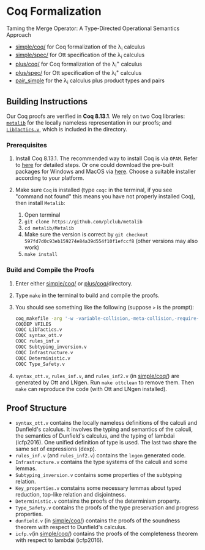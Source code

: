 # Coq Formalization
Taming the Merge Operator: A Type-Directed Operational Semantics Approach

- [simple/coq/](./simple/coq) for Coq formalization of the λ<sub>i</sub> calculus
- [simple/spec/](./simple/spec) for Ott specification of the λ<sub>i</sub> calculus
- [plus/coq/](./plus/coq) for Coq formalization of the λ<sub>i</sub><sup>+</sup> calculus
- [plus/spec/](./plus/spec) for Ott specification of the λ<sub>i</sub><sup>+</sup> calculus
- [pair_simple](./pair_simple) for the λ<sub>i</sub> calculus plus product types and pairs


## Building Instructions

Our Coq proofs are verified in **Coq 8.13.1**. We rely on two Coq libraries:
[`metalib`](https://github.com/plclub/metalib) for the locally nameless
representation in our proofs; and
[`LibTactics.v`](http://gallium.inria.fr/~fpottier/ssphs/LibTactics.html),
which is included in the directory.


### Prerequisites

1. Install Coq 8.13.1.
   The recommended way to install Coq is via `OPAM`. Refer to
   [here](https://coq.inria.fr/opam/www/using.html) for detailed steps. Or one could
   download the pre-built packages for Windows and MacOS via
   [here](https://github.com/coq/coq/releases/tag/V8.13.1). Choose a suitable installer
   according to your platform.

2. Make sure `Coq` is installed (type `coqc` in the terminal, if you see "command
   not found" this means you have not properly installed Coq), then install `Metalib`:
   1. Open terminal
   2. `git clone https://github.com/plclub/metalib`
   3. `cd metalib/Metalib`
   4. Make sure the version is correct by `git checkout 597fd7d0c93eb159274e84a39d554f10f1efccf8` (other versions may also work)
   5. `make install`

### Build and Compile the Proofs

1. Enter either [simple/coq/](./simple/coq)  or [plus/coq/](./plus/coq)directory.

2. Type `make` in the terminal to build and compile the proofs.

3. You should see something like the following (suppose `>` is the prompt):
   ```sh
   coq_makefile -arg '-w -variable-collision,-meta-collision,-require-in-module' -f _CoqProject -o CoqSrc.mk
   COQDEP VFILES
   COQC LibTactics.v
   COQC syntax_ott.v
   COQC rules_inf.v
   COQC Subtyping_inversion.v
   COQC Infrastructure.v
   COQC Deterministic.v
   COQC Type_Safety.v
   ```

4. `syntax_ott.v`, `rules_inf.v`, and `rules_inf2.v` (in [simple/coq/](./simple/coq)) are generated by Ott and LNgen. Run `make ottclean` to remove them.
Then `make` can reproduce the code (with Ott and LNgen installed).

## Proof Structure

- `syntax_ott.v` contains the locally nameless definitions of the calculi and Dunfield's calculus.
It involves the typing and semantics of the calculi, the semantics of Dunfield's calculus, and the typing of
lambdai (icfp2016). One unified definition of type is used. The last two share the same set of expressions (dexp).
- `rules_inf.v` (and `rules_inf2.v`) contains the `lngen` generated code.
- `Infrastructure.v` contains the type systems of the calculi and some lemmas.
- `Subtyping_inversion.v` contains some properties of the subtyping relation.
- `Key_properties.v` constains some necessary lemmas about typed reduction, top-like relation and disjointness.
- `Deterministic.v` contains the proofs of the determinism property.
- `Type_Safety.v` contains the proofs of the type preservation and progress properties.
- `dunfield.v` (in [simple/coq/](./simple/coq)) contains the proofs of the soundness theorem with respect to Dunfield's calculus.
- `icfp.v`(in [simple/coq/](./simple/coq)) contains the proofs of the completeness theorem with respect to lambdai (icfp2016).
